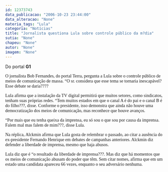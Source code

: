 ```yaml
---
id: 12373743
data_publicacao: "2006-10-23 23:44:00"
data_alteracao: "None"
materia_tags: "Lula"
categoria: "Notícias"
title: "Jornalista questiona Lula sobre controle público da m?dia"
sutia: "None"
chapeu: "None"
autor: "None"
imagem: "None"
---
```

<p><P>Do portal <STRONG>G1</STRONG></P></p>
<p><P><FONT face=Verdana>O jornalista Bob Fernandes, do portal Terra, pergunta a Lula sobre o controle público de meios de comunicação de massa. “O sr. considera que esse tema se tornaria inescapável? Esse debate se daria????</FONT></P></p>
<p><P><FONT face=Verdana>Lula afirma que a instalação da TV digital permitirá que muitos setores, como sindicatos, tenham suas próprias redes. “Tem muitos estados em que o canal A é do pai e o canal B é do filho???, disse. Conforme o presidente, isso demonstra que ainda não houve uma democratização dos meios de comunicação, mas reconhece que houve avanços. </FONT></P></p>
<p><P><FONT face=Verdana>“Por mais que eu tenha queixa da imprensa, eu só sou o que sou por causa da imprensa. Falem mal mas falem de mim???, disse Lula.</FONT></P></p>
<p><P><FONT face=Verdana>Na réplica, Alckmin afirma que Lula gosta de relembrar o passado, ao citar a ausência do ex-presidente Fernando Henrique em debates de campanhas anteriores. Alckmin diz defender a liberdade de imprensa, mesmo que haja abusos. </FONT></P></p>
<p><P><FONT face=Verdana>Lula diz que é “o resultado da liberdade de imprensa???. Mas diz que há momentos que os meios de comunicação abusam do poder que têm. Sem citar nomes, afirma que em um estado uma candidata apareceu 66 vezes, enquanto o seu adversário nenhuma.</FONT></P> </p>
